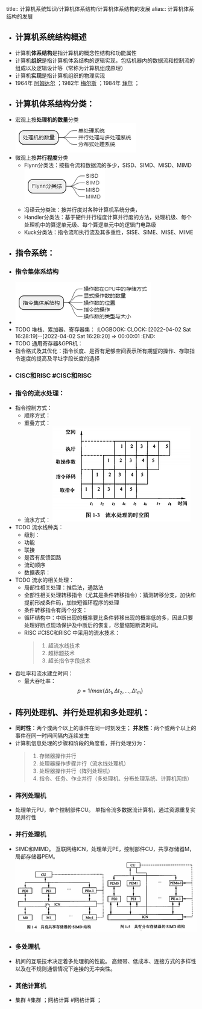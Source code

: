 title:: 计算机系统知识/计算机体系结构/计算机体系结构的发展
alias:: 计算机体系结构的发展

- ## 计算机系统结构概述
- 计算机**体系结构**是指计算机的概念性结构和功能属性
- 计算机**组织**是指计算机体系结构的逻辑实现，包括机器内的数据流和控制流的组成以及逻辑设计等（常称为计算机组成原理）
- 计算机**实现**是指计算机组织的物理实现
- 1964年 <u>阿姆达尔</u> ；1982年 <u>梅尔斯</u> ；1984年 <u>拜尔</u> ；
- ## 计算机体系结构分类：
- 宏观上按**处理机的数量**分类
  ![image.png](../assets/image_1648887984609_0.png)
- 微观上按**并行程度**分类
	- Flynn分类法：按指令流和数据流的多少，SISD、SIMD、MISD、MIMD
	  ![image.png](../assets/image_1648888058889_0.png)
	- 冯译云分类法：按并行度对各种计算机系统分类，
	- Handler分类法：基于硬件并行程度计算并行度的方法，处理机级、每个处理机中的算逻单元级、每个算逻单元中的逻辑门电路级
	- Kuck分类法：指令流和执行流及其多重性，SISE、SIME、MISE、MIME
- ## 指令系统：
- ### 指令集体系结构
- ![image.png](../assets/image_1648888121317_0.png)
- TODO 堆栈、累加器、寄存器集：
  :LOGBOOK:
  CLOCK: [2022-04-02 Sat 16:28:19]--[2022-04-02 Sat 16:28:20] =>  00:00:01
  :END:
- TODO 通用寄存器&GPR机：
- 指令格式及其优化：指令长度、是否有足够空间表示所有期望的操作、存取指令速度的提高及寻址字段长度的选择
- ### CISC和RISC #CISC和RISC
- ### 指令的流水处理：
- 指令控制方式：
	- 顺序方式：
	- 重叠方式：
	- 流水方式： 
	  ![image.png](../assets/image_1648888280980_0.png)
- TODO 流水线种类：
	- 级别：
	- 功能
	- 联接
	- 是否有反馈回路
	- 流动顺序
	- 数据表示：
- TODO 流水的相关处理：
	- 局部性相关处理：推后法，通路法
	- 全部性相关处理转移指令（尤其是条件转移指令）：猜测转移分支，加快和提前形成条件码，加快短循环程序的处理
	- 条件转移指令有两个分支：
	- 循环结构中：中断出现的概率要比条件转移出现的概率低的多，因此只要处理好断点现场保护及中断后的恢复，尽量缩短断流时间。
	- RISC #CISC和RISC 中采用的流水技术：
	  > 1. 超流水线技术
	  > 2. 超标题技术
	  > 3. 超长指令字段技术
- 吞吐率和流水建立时间：
	- 最大吞吐率：
	  $$
	  p = 1/max\{\Delta t_1,\Delta t_2,...,\Delta t_m\}
	  $$
- ## 阵列处理机、并行处理机和多处理机：
- **同时性**：两个或两个以上的事件在同一时刻发生；
  **并发性**：两个或两个以上的事件在同一时间间隔内连续发生
- 计算机信息处理的步骤和阶段的角度看，并行处理分为：
  > 1. 存储器操作并行
  > 2. 处理器操作步骤并行（流水线处理机）
  > 3. 处理器操作并行（阵列处理机）
  > 4. 指令、任务、作业并行（多处理机、分布处理系统、计算机网络）
- ### 阵列处理机
- 处理单元PU，单个控制部件CU。
  单指令流多数据流计算机，通过资源重复实现并行性
- ### 并行处理机
- SIMD和MIMD。
  互联网络ICN，处理单元PE，控制部件CU，共享存储器M，局部存储器PEM。
  ![image.png](../assets/image_1648888732619_0.png)
- ### 多处理机
- 机间的互联技术决定着多处理机的性能。
  高频带、低成本、连接方式的多样性以及在不规则通信情况下连接的无冲突性。
- ### 其他计算机
- 集群 #集群 ；网格计算 #网格计算 ；